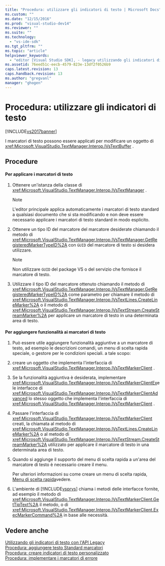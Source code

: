 ```yaml
---
title: "Procedura: utilizzare gli indicatori di testo | Microsoft Docs"
ms.custom: ""
ms.date: "12/15/2016"
ms.prod: "visual-studio-dev14"
ms.reviewer: ""
ms.suite: ""
ms.technology: 
  - "vs-ide-sdk"
ms.tgt_pltfrm: ""
ms.topic: "article"
helpviewer_keywords: 
  - "editor [Visual Studio SDK], - legacy utilizzando gli indicatori di testo"
ms.assetid: 76eed51c-eecb-4579-823e-13df2f0526b9
caps.latest.revision: 13
caps.handback.revision: 13
ms.author: "gregvanl"
manager: "ghogen"
---
```

# Procedura: utilizzare gli indicatori di testo
[!INCLUDE[vs2017banner](../code-quality/includes/vs2017banner.md)]

I marcatori di testo possono essere applicati per modificare un oggetto di <xref:Microsoft.VisualStudio.TextManager.Interop.IVsTextBuffer> .  
  
## Procedure  
  
#### Per applicare i marcatori di testo  
  
1.  Ottenere un'istanza della classe di <xref:Microsoft.VisualStudio.TextManager.Interop.IVsTextManager> .  
  
    > [!NOTE]
    >  L'editor principale applica automaticamente i marcatori di testo standard a qualsiasi documento che si sta modificando e non deve essere necessario applicare i marcatori di testo standard in modo esplicito.  
  
2.  Ottenere un tipo ID del marcatore del marcatore desiderate chiamando il metodo di <xref:Microsoft.VisualStudio.TextManager.Interop.IVsTextManager.GetRegisteredMarkerTypeID%2A> con `GUID` del marcatore di testo si desidera utilizzare.  
  
    > [!NOTE]
    >  Non utilizzare `GUID` del package VS o del servizio che fornisce il marcatore di testo.  
  
3.  Utilizzare il tipo ID del marcatore ottenuto chiamando il metodo di <xref:Microsoft.VisualStudio.TextManager.Interop.IVsTextManager.GetRegisteredMarkerTypeID%2A> come parametro per chiamare il metodo di <xref:Microsoft.VisualStudio.TextManager.Interop.IVsTextLines.CreateLineMarker%2A> o il metodo di <xref:Microsoft.VisualStudio.TextManager.Interop.IVsTextStream.CreateStreamMarker%2A> per applicare un marcatore di testo in una determinata area di testo.  
  
#### Per aggiungere funzionalità ai marcatori di testo  
  
1.  Può essere utile aggiungere funzionalità aggiuntive a un marcatore di testo, ad esempio le descrizioni comandi, un menu di scelta rapida speciale, o gestore per le condizioni speciali.  a tale scopo:  
  
2.  creare un oggetto che implementa l'interfaccia di <xref:Microsoft.VisualStudio.TextManager.Interop.IVsTextMarkerClient> .  
  
3.  Se la funzionalità aggiuntiva è desiderata, implementare <xref:Microsoft.VisualStudio.TextManager.Interop.IVsTextMarkerClientEx>e le interfacce di <xref:Microsoft.VisualStudio.TextManager.Interop.IVsTextMarkerClientAdvanced> lo stesso oggetto che implementa l'interfaccia di <xref:Microsoft.VisualStudio.TextManager.Interop.IVsTextMarkerClient> .  
  
4.  Passare l'interfaccia di <xref:Microsoft.VisualStudio.TextManager.Interop.IVsTextMarkerClient> creati, la chiamata al metodo di <xref:Microsoft.VisualStudio.TextManager.Interop.IVsTextLines.CreateLineMarker%2A> o al metodo di <xref:Microsoft.VisualStudio.TextManager.Interop.IVsTextStream.CreateStreamMarker%2A> utilizzato per applicare il marcatore di testo in una determinata area di testo.  
  
5.  Quando si aggiunge il supporto del menu di scelta rapida a un'area del marcatore di testo è necessario creare il menu.  
  
     Per ulteriori informazioni su come creare un menu di scelta rapida, [Menu di scelta rapida](../extensibility/context-menus.md)vedere.  
  
6.  L'ambiente di [!INCLUDE[vsprvs](../code-quality/includes/vsprvs_md.md)] chiama i metodi delle interfacce fornite, ad esempio il metodo di <xref:Microsoft.VisualStudio.TextManager.Interop.IVsTextMarkerClient.GetTipText%2A> il metodo, o di <xref:Microsoft.VisualStudio.TextManager.Interop.IVsTextMarkerClient.ExecMarkerCommand%2A> in base alle necessità.  
  
## Vedere anche  
 [Utilizzando gli indicatori di testo con l'API Legacy](../extensibility/using-text-markers-with-the-legacy-api.md)   
 [Procedura: aggiungere testo Standard marcatori](../extensibility/how-to-add-standard-text-markers.md)   
 [Procedura: creare indicatori di testo personalizzato](../extensibility/how-to-create-custom-text-markers.md)   
 [Procedura: implementare i marcatori di errore](../extensibility/how-to-implement-error-markers.md)